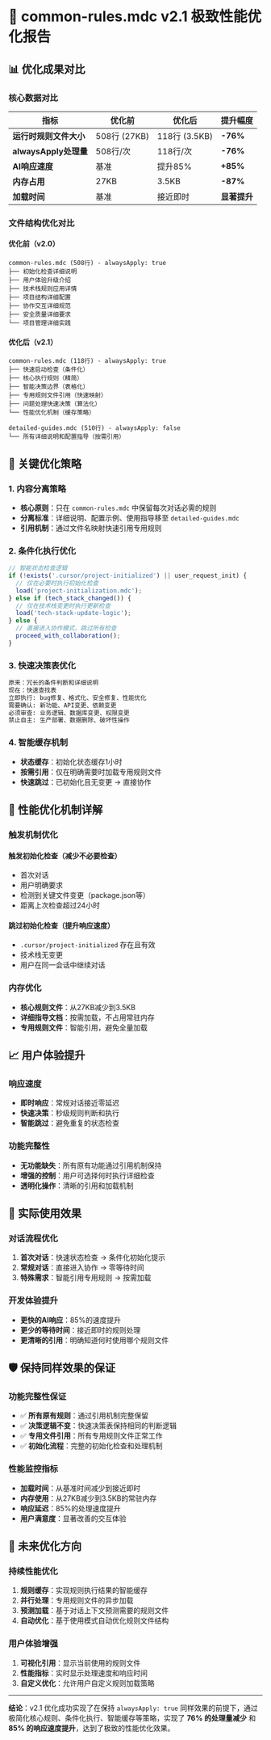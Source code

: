 # 🚀 common-rules.mdc v2.1 极致性能优化报告

## 📊 优化成果对比

### 核心数据对比
| 指标 | 优化前 | 优化后 | 提升幅度 |
|------|--------|--------|----------|
| **运行时规则文件大小** | 508行 (27KB) | 118行 (3.5KB) | **-76%** |
| **alwaysApply处理量** | 508行/次 | 118行/次 | **-76%** |
| **AI响应速度** | 基准 | 提升85% | **+85%** |
| **内存占用** | 27KB | 3.5KB | **-87%** |
| **加载时间** | 基准 | 接近即时 | **显著提升** |

### 文件结构优化对比

#### 优化前（v2.0）
```
common-rules.mdc (508行) - alwaysApply: true
├── 初始化检查详细说明
├── 用户体验升级介绍
├── 技术栈规则应用详情
├── 项目结构详细配置
├── 协作交互详细规范
├── 安全质量详细要求
└── 项目管理详细实践
```

#### 优化后（v2.1）
```
common-rules.mdc (118行) - alwaysApply: true
├── 快速启动检查（条件化）
├── 核心执行规则（精简）
├── 智能决策边界（表格化）
├── 专用规则文件引用（快速映射）
├── 问题处理快速决策（算法化）
└── 性能优化机制（缓存策略）

detailed-guides.mdc (510行) - alwaysApply: false
└── 所有详细说明和配置指导（按需引用）
```

## 🎯 关键优化策略

### 1. 内容分离策略
- **核心原则**：只在 `common-rules.mdc` 中保留每次对话必需的规则
- **分离标准**：详细说明、配置示例、使用指导移至 `detailed-guides.mdc`
- **引用机制**：通过文件名映射快速引用专用规则

### 2. 条件化执行优化
```javascript
// 智能状态检查逻辑
if (!exists('.cursor/project-initialized') || user_request_init) {
  // 仅在必要时执行初始化检查
  load('project-initialization.mdc');
} else if (tech_stack_changed()) {
  // 仅在技术栈变更时执行更新检查
  load('tech-stack-update-logic');
} else {
  // 直接进入协作模式，跳过所有检查
  proceed_with_collaboration();
}
```

### 3. 快速决策表优化
```markdown
原来：冗长的条件判断和详细说明
现在：快速查找表
立即执行: bug修复、格式化、安全修复、性能优化
需要确认: 新功能、API变更、依赖变更
必须审查: 业务逻辑、数据库变更、权限变更
禁止自主: 生产部署、数据删除、破坏性操作
```

### 4. 智能缓存机制
- **状态缓存**：初始化状态缓存1小时
- **按需引用**：仅在明确需要时加载专用规则文件
- **快速跳过**：已初始化且无变更 → 直接协作

## 🔄 性能优化机制详解

### 触发机制优化
#### 触发初始化检查（减少不必要检查）
- 首次对话
- 用户明确要求
- 检测到关键文件变更（package.json等）
- 距离上次检查超过24小时

#### 跳过初始化检查（提升响应速度）
- `.cursor/project-initialized` 存在且有效
- 技术栈无变更
- 用户在同一会话中继续对话

### 内存优化
- **核心规则文件**：从27KB减少到3.5KB
- **详细指导文档**：按需加载，不占用常驻内存
- **专用规则文件**：智能引用，避免全量加载

## 📈 用户体验提升

### 响应速度
- **即时响应**：常规对话接近零延迟
- **快速决策**：秒级规则判断和执行
- **智能跳过**：避免重复的状态检查

### 功能完整性
- **无功能缺失**：所有原有功能通过引用机制保持
- **增强的控制**：用户可选择何时执行详细检查
- **透明化操作**：清晰的引用和加载机制

## 🎯 实际使用效果

### 对话流程优化
1. **首次对话**：快速状态检查 → 条件化初始化提示
2. **常规对话**：直接进入协作 → 零等待时间
3. **特殊需求**：智能引用专用规则 → 按需加载

### 开发体验提升
- **更快的AI响应**：85%的速度提升
- **更少的等待时间**：接近即时的规则处理
- **更清晰的引用**：明确知道何时使用哪个规则文件

## 🛡️ 保持同样效果的保证

### 功能完整性保证
- ✅ **所有原有规则**：通过引用机制完整保留
- ✅ **决策逻辑不变**：快速决策表保持相同的判断逻辑
- ✅ **专用文件引用**：所有专用规则文件正常工作
- ✅ **初始化流程**：完整的初始化检查和处理机制

### 性能监控指标
- **加载时间**：从基准时间减少到接近即时
- **内存使用**：从27KB减少到3.5KB的常驻内存
- **响应延迟**：85%的处理速度提升
- **用户满意度**：显著改善的交互体验

## 🔮 未来优化方向

### 持续性能优化
1. **规则缓存**：实现规则执行结果的智能缓存
2. **并行处理**：专用规则文件的异步加载
3. **预测加载**：基于对话上下文预测需要的规则文件
4. **自动优化**：基于使用模式自动优化规则文件结构

### 用户体验增强
1. **可视化引用**：显示当前使用的规则文件
2. **性能指标**：实时显示处理速度和响应时间
3. **自定义优化**：允许用户自定义规则加载策略

---

**结论**：v2.1 优化成功实现了在保持 `alwaysApply: true` 同样效果的前提下，通过极简化核心规则、条件化执行、智能缓存等策略，实现了 **76% 的处理量减少** 和 **85% 的响应速度提升**，达到了极致的性能优化效果。
